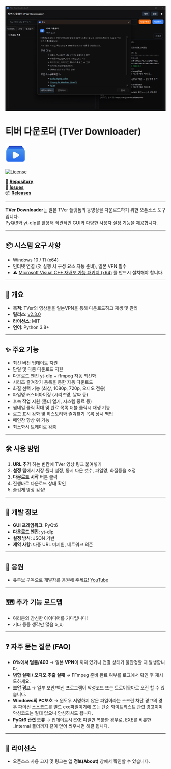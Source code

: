 ![TVer Application](./main.png)
# 티버 다운로더 (TVer Downloader)

![TVer Downloader Logo](./logo.png)

[![License](https://img.shields.io/badge/license-MIT-blue)](https://opensource.org/licenses/MIT)

📌 [**Repository**](https://github.com/deuxdoom/TVerDownloader)  
🐞 [**Issues**](https://github.com/deuxdoom/TVerDownloader/issues)  
📦 [**Releases**](https://github.com/deuxdoom/TVerDownloader/releases)

--- 

**TVer Downloader**는 일본 TVer 플랫폼의 동영상을 다운로드하기 위한 오픈소스 도구입니다.  
PyQt6와 yt-dlp를 활용해 직관적인 GUI와 다양한 사용자 설정 기능을 제공합니다.

---

## 📦 시스템 요구 사항

- Windows 10 / 11 (x64)
- 인터넷 연결 (첫 실행 시 구성 요소 자동 준비), 일본 VPN 필수
- ⚠ [Microsoft Visual C++ 재배포 가능 패키지 (x64)](https://aka.ms/vs/17/release/vc_redist.x64.exe) 를 반드시 설치해야 합니다.

---

## 📝 개요

- **목적**: TVer의 영상들을 일본VPN을 통해 다운로드하고 재생 및 관리
- **릴리스**: [v2.3.0](https://github.com/deuxdoom/TVerDownloader/releases/tag/v2.3.0)
- **라이선스**: MIT
- **언어**: Python 3.8+

---

## ✨ 주요 기능

- 최신 버전 업데이트 지원
- 단일 및 다중 다운로드 지원
- 다운로드 엔진 yt-dlp + ffmpeg 자동 최신화
- 시리즈 즐겨찾기 등록을 통한 자동 다운로드
- 화질 선택 기능 (최상, 1080p, 720p, 오디오 전용)
- 파일명 커스터마이징 (시리즈명, 날짜 등)
- 후속 작업 지원 (폴더 열기, 시스템 종료 등)
- 썸네일 클릭 확대 및 완료 목록 더블 클릭시 재생 기능
- 로그 표시 강화 및 히스토리와 즐겨찾기 목록 상시 백업 
- 메인창 항상 위 가능 
- 최소화시 트레이로 감춤
 
---

## 🛠 사용 방법

1. **URL 추가** 하는 빈칸에 TVer 영상 링크 붙여넣기
2. **설정** 탭에서 저장 폴더 설정, 동시 다운 갯수, 파일명, 화질등을 조정
3. **다운로드 시작** 버튼 클릭
4. 진행바로 다운로드 상태 확인
5. 즐겁게 영상 감상!

---

## 🔧 개발 정보

- **GUI 프레임워크**: PyQt6
- **다운로드 엔진**: yt-dlp
- **설정 방식**: JSON 기반
- **제약 사항**: 다중 URL 미지원, 네트워크 의존

---

## 🤝 응원

- 유투브 구독으로 개발자를 응원해 주세요! [YouTube](https://www.youtube.com/@LE_SSERAFIM?sub_confirmation=1)

---

## 🗺️ 추가 기능 로드맵

- 여러분의 참신한 아이디어를 기다립니다!
- 기타 등등 생각만 많음 o_o;

---

## ❓ 자주 묻는 질문 (FAQ)

- **0%에서 멈춤/403** → 일본 **VPN**이 꺼져 있거나 연결 상태가 불안정할 때 발생합니다.
- **병합 실패 / 오디오 추출 실패** → FFmpeg 준비 완료 여부를 로그에서 확인 후 재시도하세요.
- **보안 경고** → 일부 보안/백신 프로그램이 악성코드 또는 트로이목마로 오진 할 수 있습니다.  
- **Windows의 PC보호** → 윈도우 서명하지 않은 파일이라는 스크린 차단 경고의 경우
  파이썬 소스코드를 빌드 exe파일이기에 뜨는 단순 화이트리스트 관련 경고이며 악성코드는 절대 없으니 안심하셔도 됩니다.
- **PyQt6 관련 오류** → 업데이트시 EXE 파일만 복붙한 경우로, EXE를 비롯한 _internal 폴더까지 같이 덮어 씌우시면 해결 됩니다.

---

## 📜 라이선스

- 오픈소스 사용 고지 및 링크는 앱 **정보(About)** 창에서 확인할 수 있습니다.